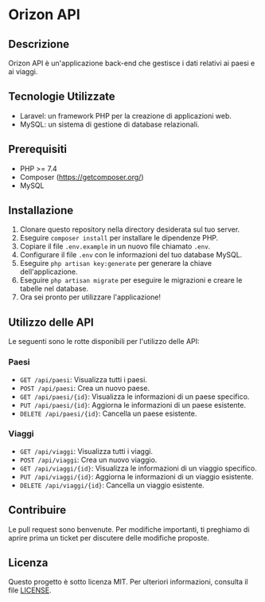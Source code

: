 # Orizon API

## Descrizione
Orizon API è un'applicazione back-end che gestisce i dati relativi ai paesi e ai viaggi.

## Tecnologie Utilizzate
- Laravel: un framework PHP per la creazione di applicazioni web.
- MySQL: un sistema di gestione di database relazionali.

## Prerequisiti
- PHP >= 7.4
- Composer (https://getcomposer.org/)
- MySQL

## Installazione
1. Clonare questo repository nella directory desiderata sul tuo server.
2. Eseguire `composer install` per installare le dipendenze PHP.
3. Copiare il file `.env.example` in un nuovo file chiamato `.env`.
4. Configurare il file `.env` con le informazioni del tuo database MySQL.
5. Eseguire `php artisan key:generate` per generare la chiave dell'applicazione.
6. Eseguire `php artisan migrate` per eseguire le migrazioni e creare le tabelle nel database.
7. Ora sei pronto per utilizzare l'applicazione!

## Utilizzo delle API
Le seguenti sono le rotte disponibili per l'utilizzo delle API:

### Paesi
- `GET /api/paesi`: Visualizza tutti i paesi.
- `POST /api/paesi`: Crea un nuovo paese.
- `GET /api/paesi/{id}`: Visualizza le informazioni di un paese specifico.
- `PUT /api/paesi/{id}`: Aggiorna le informazioni di un paese esistente.
- `DELETE /api/paesi/{id}`: Cancella un paese esistente.

### Viaggi
- `GET /api/viaggi`: Visualizza tutti i viaggi.
- `POST /api/viaggi`: Crea un nuovo viaggio.
- `GET /api/viaggi/{id}`: Visualizza le informazioni di un viaggio specifico.
- `PUT /api/viaggi/{id}`: Aggiorna le informazioni di un viaggio esistente.
- `DELETE /api/viaggi/{id}`: Cancella un viaggio esistente.

## Contribuire
Le pull request sono benvenute. Per modifiche importanti, ti preghiamo di aprire prima un ticket per discutere delle modifiche proposte.

## Licenza
Questo progetto è sotto licenza MIT. Per ulteriori informazioni, consulta il file [LICENSE](LICENSE).
